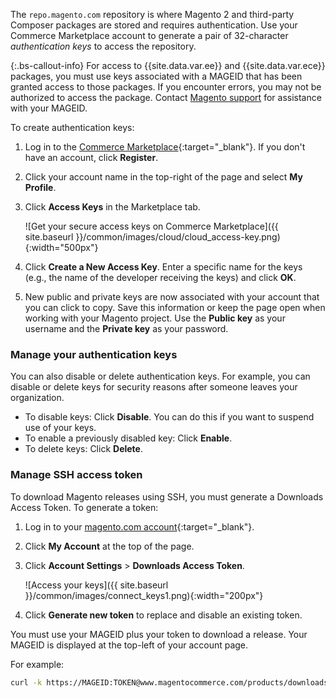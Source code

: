 The `repo.magento.com` repository is where Magento 2 and third-party Composer packages are stored and requires authentication. Use your Commerce Marketplace account to generate a pair of 32-character *authentication keys* to access the repository.

{:.bs-callout-info}
For access to {{site.data.var.ee}} and {{site.data.var.ece}} packages, you must use keys associated with a MAGEID that has been granted access to those packages. If you encounter errors, you may not be authorized to access the package. Contact [Magento support](https://magento.com/support) for assistance with your MAGEID.

To create authentication keys:

1. Log in to the [Commerce Marketplace](https://marketplace.magento.com){:target="_blank"}. If you don't have an account, click **Register**.
1. Click your account name in the top-right of the page and select **My Profile**.

1. Click **Access Keys** in the Marketplace tab.

   ![Get your secure access keys on Commerce Marketplace]({{ site.baseurl }}/common/images/cloud/cloud_access-key.png){:width="500px"}

1. Click **Create a New Access Key**. Enter a specific name for the keys (e.g., the name of the developer receiving the keys) and click **OK**.

1. New public and private keys are now associated with your account that you can click to copy. Save this information or keep the page open when working with your Magento project. Use the **Public key** as your username and the **Private key** as your password.

### Manage your authentication keys

You can also disable or delete authentication keys. For example, you can disable or delete keys for security reasons after someone leaves your organization.

*  To disable keys: Click **Disable**. You can do this if you want to suspend use of your keys.
*  To enable a previously disabled key: Click **Enable**.
*  To delete keys: Click **Delete**.

### Manage SSH access token

To download Magento releases using SSH, you must generate a Downloads Access Token. To generate a token:

1. Log in to your [magento.com account](https://www.magentocommerce.com/products/customer/account/login){:target="_blank"}.
1. Click **My Account** at the top of the page.
1. Click **Account Settings** > **Downloads Access Token**.

   ![Access your keys]({{ site.baseurl }}/common/images/connect_keys1.png){:width="200px"}

1. Click **Generate new token** to replace and disable an existing token.

You must use your MAGEID plus your token to download a release. Your MAGEID is displayed at the top-left of your account page.

For example:

```bash
curl -k https://MAGEID:TOKEN@www.magentocommerce.com/products/downloads/info/help
```

